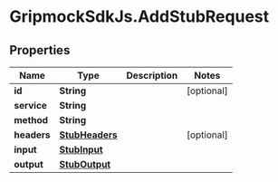 # GripmockSdkJs.AddStubRequest

## Properties

Name | Type | Description | Notes
------------ | ------------- | ------------- | -------------
**id** | **String** |  | [optional] 
**service** | **String** |  | 
**method** | **String** |  | 
**headers** | [**StubHeaders**](StubHeaders.md) |  | [optional] 
**input** | [**StubInput**](StubInput.md) |  | 
**output** | [**StubOutput**](StubOutput.md) |  | 


